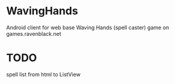 # WavingHands
Android client for web base Waving Hands (spell caster) game on games.ravenblack.net

# TODO
spell list from html to ListView
